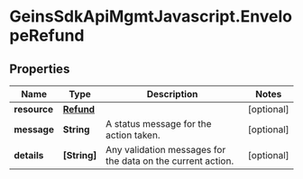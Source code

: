 # GeinsSdkApiMgmtJavascript.EnvelopeRefund

## Properties

Name | Type | Description | Notes
------------ | ------------- | ------------- | -------------
**resource** | [**Refund**](Refund.md) |  | [optional] 
**message** | **String** | A status message for the action taken. | [optional] 
**details** | **[String]** | Any validation messages for the data on the current action. | [optional] 


